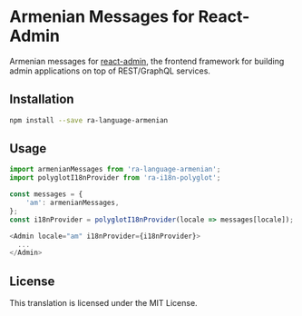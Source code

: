 # Armenian Messages for React-Admin

Armenian messages for [react-admin](https://github.com/marmelab/react-admin), the frontend framework for building admin applications on top of REST/GraphQL services.

## Installation

```sh
npm install --save ra-language-armenian
```

## Usage

```js
import armenianMessages from 'ra-language-armenian';
import polyglotI18nProvider from 'ra-i18n-polyglot';

const messages = {
    'am': armenianMessages,
};
const i18nProvider = polyglotI18nProvider(locale => messages[locale]);

<Admin locale="am" i18nProvider={i18nProvider}>
  ...
</Admin>
```

## License

This translation is licensed under the MIT License.
